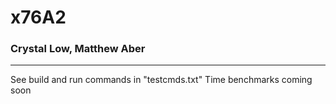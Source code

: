 # x76A2
### Crystal Low, Matthew Aber
---
See build and run commands in "testcmds.txt"
Time benchmarks coming soon
